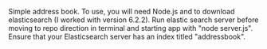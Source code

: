 Simple address book. To use, you will need Node.js and to download elasticsearch (I worked with version 6.2.2). Run elastic search server before moving to repo direction in terminal and starting app with "node server.js". Ensure that your Elasticsearch server has an index titled "addressbook".
